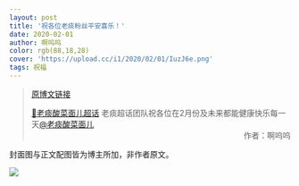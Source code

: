 ```yaml
---
layout: post
title: '祝各位老痰粉丝平安喜乐！'
date: 2020-02-01
author: 啊呜呜
color: rgb(88,18,28)
cover: 'https://upload.cc/i1/2020/02/01/IuzJ6e.png'
tags: 祝福
---
```


> [原博文链接](https://weibo.com/2886348734/Isa2YChm5)
> 
> [💎老痰酸菜面儿超话](https://weibo.com/p/100808c9bf185bddd18c52092ca1528b4d683a) 老痰超话团队祝各位在2月份及未来都能健康快乐每一天​​​​[@老痰酸菜面儿](https://weibo.com/u/1790149570) <span style="text-align:right; display:block">作者：啊呜呜</span>

封面图与正文配图皆为博主所加，非作者原文。

![](https://upload.cc/i1/2020/02/01/YgABNI.png)